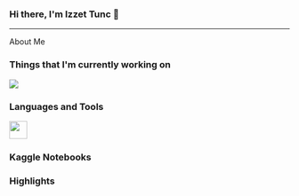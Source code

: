 ### Hi there, I'm Izzet Tunc 👋
----

About Me
 
### Things that I'm currently working on

<a href="https://github.com/csci-arch/stibnite">
 <img align="center" src="https://github-readme-stats.vercel.app/api/pin/?username=csci-arch&repo=stibnite&theme=dark" />
</a>

### Languages and Tools
<img height="32" width="32" src="https://cdn.jsdelivr.net/npm/simple-icons@v4/icons/python.svg" />

### Kaggle Notebooks


### Highlights
